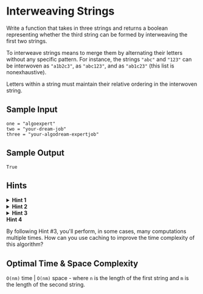 # Interweaving Strings

Write a function that takes in three strings and returns a boolean representing whether the third string can be formed by interweaving the first two strings.

To interweave strings means to merge them by alternating their letters without any specific pattern. For instance, the strings `"abc"` and `"123"` can be interwoven as `"a1b2c3"`, as `"abc123"`, and as `"ab1c23"` (this list is nonexhaustive).

Letters within a string must maintain their relative ordering in the interwoven string.

## Sample Input

```plaintext
one = "algoexpert"
two = "your-dream-job"
three = "your-algodream-expertjob"
```

## Sample Output

```plaintext
True
```

## Hints

<details>
<summary><b>Hint 1</b></summary>

Try traversing the three strings with three different pointers to solve this problem.

</details>

<details>
<summary><b>Hint 2</b></summary>

Declare three variables (`i`, `j`, and `k`, for instance) pointing to indices in the three strings, respectively, and starting at `0`. At any given combination of indices, if neither the character at `i` in the first string nor the character at `j` in the second string is equal to the character at `k` in the third string, then the first two strings can't interweave to form the third one (at least not in whatever way led to the values of `i`, `j`, and `k` in question).

</details>

<details>
<summary><b>Hint 3</b></summary>

If at any given combination of the indices `i`, `j`, and `k` mentioned in Hint #2, the character at `i` in the first string or the character at `j` in the second string is equal to the character at `k` in the third string, then you can potentially interweave the first two strings to get the third one. In such a case, try incrementing the two relevant indices (`i` and `k` or `j` and `k`) and repeating this process until you confirm whether or not the first two strings can be interwoven to form the third one. Try using recursion to implement this algorithm.

</details>

<summary><b>Hint 4</b></summary>

By following Hint #3, you'll perform, in some cases, many computations multiple times. How can you use caching to improve the time complexity of this algorithm?

</details>

## Optimal Time & Space Complexity

`O(nm)` time | `O(nm)` space - where `n` is the length of the first string and `m` is the length of the second string.
